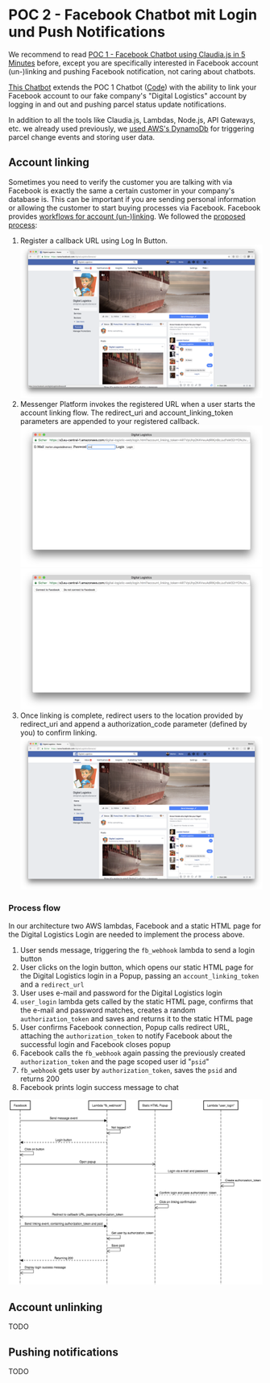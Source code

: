 # POC 2 - Facebook Chatbot mit Login und Push Notifications

We recommend to read [POC 1 - Facebook Chatbot using Claudia.js in 5 Minutes](./../facebook_chatbot_with_claudia_js_in_five_minutes) before, except you are specifically interested in Facebook account (un-)linking and pushing Facebook notification, not caring about chatbots.

[This Chatbot](./../digital_logistics_02) extends the POC 1 Chatbot ([Code](./../digital_logistics_01)) with the ability to link your Facebook account to our fake company's "Digital Logistics" account by logging in and out and pushing parcel status update notifications.

In addition to all the tools like Claudia.js, Lambdas, Node.js, API Gateways, etc. we already used previously, we [used AWS's DynamoDb](./../dynamoDb) for triggering parcel change events and storing user data.

## Account linking

Sometimes you need to verify the customer you are talking with via Facebook is exactly the same a certain customer in your company's database is. This can be important if you are sending personal information or allowing the customer to start buying processes via Facebook.
Facebook provides [workflows for account (un-)linking](https://developers.facebook.com/docs/messenger-platform/identity/account-linking). We followed the [proposed process](https://developers.facebook.com/docs/messenger-platform/identity/account-linking#linking_process):

1. Register a callback URL using Log In Button.
![Login Button](./login_button.png)
2. Messenger Platform invokes the registered URL when a user starts the account linking flow. The redirect_uri and account_linking_token parameters are appended to your registered callback.
![Digital Logistics Login](./dl_login.png)
![Link Facebook and Company](./link.png)
3. Once linking is complete, redirect users to the location provided by redirect_uri and append a authorization_code parameter (defined by you) to confirm linking.
![Facebook linking notification](./logged_in.png)

### Process flow

In our architecture two AWS lambdas, Facebook and a static HTML page for the Digital Logistics Login are needed to implement the process above.

1. User sends message, triggering the `fb_webhook` lambda to send a login button
2. User clicks on the login button, which opens our static HTML page for the Digital Logistics login in a Popup, passing an `account_linking_token` and a `redirect_url`
3. User uses e-mail and password for the Digital Logistics login
4. `user_login` lambda gets called by the static HTML page, confirms that the e-mail and password matches, creates a random `authorization_token` and saves and returns it to the static HTML page
5. User confirms Facebook connection, Popup calls redirect URL, attaching the `authorization_token` to notify Facebook about the successful login and Facebook closes popup
6. Facebook calls the `fb_webhook` again passing the previously created `authorization_token` and the page scoped user id "`psid`"
7. `fb_webhook` gets user by `authorization_token`, saves the `psid` and returns 200
8. Facebook prints login success message to chat

![Facebook Link Sequence Diagram](./sq_diagram.png)

## Account unlinking

TODO

## Pushing notifications

TODO
